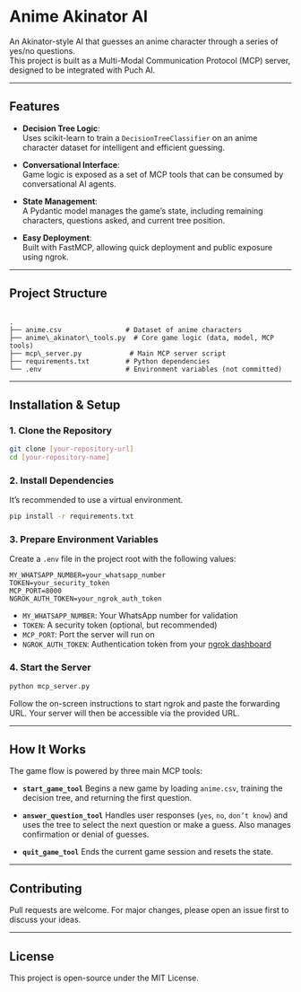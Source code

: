 
# Anime Akinator AI  

An Akinator-style AI that guesses an anime character through a series of yes/no questions.  
This project is built as a Multi-Modal Communication Protocol (MCP) server, designed to be integrated with Puch AI.

---

## Features  

- **Decision Tree Logic**:  
  Uses scikit-learn to train a `DecisionTreeClassifier` on an anime character dataset for intelligent and efficient guessing.  

- **Conversational Interface**:  
  Game logic is exposed as a set of MCP tools that can be consumed by conversational AI agents.  

- **State Management**:  
  A Pydantic model manages the game’s state, including remaining characters, questions asked, and current tree position.  

- **Easy Deployment**:  
  Built with FastMCP, allowing quick deployment and public exposure using ngrok.  

---

## Project Structure  

```

.
├── anime.csv                # Dataset of anime characters
├── anime\_akinator\_tools.py  # Core game logic (data, model, MCP tools)
├── mcp\_server.py            # Main MCP server script
├── requirements.txt         # Python dependencies
└── .env                     # Environment variables (not committed)

````

---

## Installation & Setup  

### 1. Clone the Repository  
```bash
git clone [your-repository-url]
cd [your-repository-name]
````

### 2. Install Dependencies

It’s recommended to use a virtual environment.

```bash
pip install -r requirements.txt
```

### 3. Prepare Environment Variables

Create a `.env` file in the project root with the following values:

```env
MY_WHATSAPP_NUMBER=your_whatsapp_number
TOKEN=your_security_token
MCP_PORT=8000
NGROK_AUTH_TOKEN=your_ngrok_auth_token
```

* `MY_WHATSAPP_NUMBER`: Your WhatsApp number for validation
* `TOKEN`: A security token (optional, but recommended)
* `MCP_PORT`: Port the server will run on
* `NGROK_AUTH_TOKEN`: Authentication token from your [ngrok dashboard](https://dashboard.ngrok.com)

### 4. Start the Server

```bash
python mcp_server.py
```

Follow the on-screen instructions to start ngrok and paste the forwarding URL.
Your server will then be accessible via the provided URL.

---

## How It Works

The game flow is powered by three main MCP tools:

* **`start_game_tool`**
  Begins a new game by loading `anime.csv`, training the decision tree, and returning the first question.

* **`answer_question_tool`**
  Handles user responses (`yes`, `no`, `don’t know`) and uses the tree to select the next question or make a guess.
  Also manages confirmation or denial of guesses.

* **`quit_game_tool`**
  Ends the current game session and resets the state.

---

## Contributing

Pull requests are welcome.
For major changes, please open an issue first to discuss your ideas.

---

## License

This project is open-source under the MIT License.

